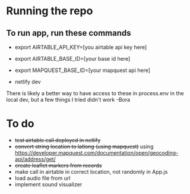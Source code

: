 # Running the repo

## To run app, run these commands

- export AIRTABLE_API_KEY=[you airtable api key here]
- export AIRTABLE_BASE_ID=[your base id here]
- export MAPQUEST_BASE_ID=[your mapquest api here]

- netlify dev

There is likely a better way to have access to these in process.env in the local dev, but a few things I tried didn't work -Bora

# To do

- ~~test airtable call deployed in netlify~~
- ~~convert string location to latlong (using mapquest)~~ using https://developer.mapquest.com/documentation/open/geocoding-api/address/get/
- ~~create leaflet markers from records~~
- make call in airtable in correct location, not randomly in App.js
- load audio file from url
- implement sound visualizer
